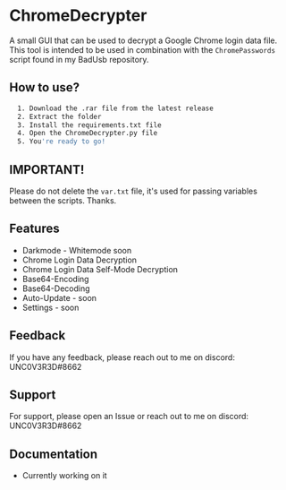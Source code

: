 
# ChromeDecrypter
A small GUI that can be used to decrypt a Google Chrome login data file.
This tool is intended to be used in combination with the ``ChromePasswords`` script found in my BadUsb repository.




## How to use?

```bash
  1. Download the .rar file from the latest release
  2. Extract the folder
  3. Install the requirements.txt file
  4. Open the ChromeDecrypter.py file
  5. You're ready to go!
```




## IMPORTANT!

Please do not delete the ``var.txt`` file, it's used for passing variables between the scripts. Thanks.


## Features

- Darkmode - Whitemode soon
- Chrome Login Data Decryption
- Chrome Login Data Self-Mode Decryption
- Base64-Encoding
- Base64-Decoding
- Auto-Update - soon
- Settings - soon





## Feedback

If you have any feedback, please reach out to me on discord: UNC0V3R3D#8662





## Support

For support, please open an Issue or reach out to me on discord: UNC0V3R3D#8662





## Documentation

- Currently working on it

